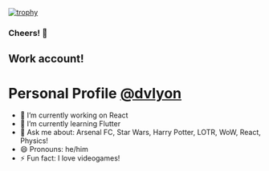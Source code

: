 [![trophy](https://github-profile-trophy.vercel.app/?username=dvlyon-volvo&theme=matrix)](https://github.com/ryo-ma/github-profile-trophy)

### Cheers! 🥂

## Work account!
# Personal Profile [@dvlyon](https://github.com/dvlyon)

- 🔭 I’m currently working on React
- 🌱 I’m currently learning Flutter
- 💬 Ask me about: Arsenal FC, Star Wars, Harry Potter, LOTR, WoW, React, Physics!
- 😄 Pronouns: he/him
- ⚡ Fun fact: I love videogames!
